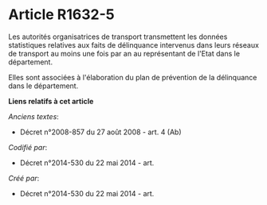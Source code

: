 # Article R1632-5

Les autorités organisatrices de transport transmettent les données statistiques relatives aux faits de délinquance intervenus
dans leurs réseaux de transport au moins une fois par an au représentant de l'Etat dans le département.

Elles sont associées à l'élaboration du plan de prévention de la délinquance dans le département.

**Liens relatifs à cet article**

_Anciens textes_:

  - Décret n°2008-857 du 27 août 2008 - art. 4 (Ab)

_Codifié par_:

  - Décret n°2014-530 du 22 mai 2014 - art.

_Créé par_:

  - Décret n°2014-530 du 22 mai 2014 - art.
